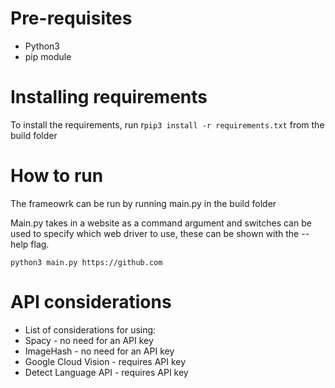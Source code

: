 # Pre-requisites
- Python3
- pip module


# Installing requirements

To install the requirements, run  r`pip3 install -r requirements.txt` from the build folder

# How to run 

The frameowrk can be run by running main.py in the build folder

Main.py takes in a website as a command argument and switches can be used to specify which web driver to use, these can be shown with the --help flag. 

`python3 main.py https://github.com `


# API considerations
- List of considerations for using:
- Spacy - no need for an API key
- ImageHash - no need for an API key 
- Google Cloud Vision - requires API key
- Detect Language API -  requires API key 
